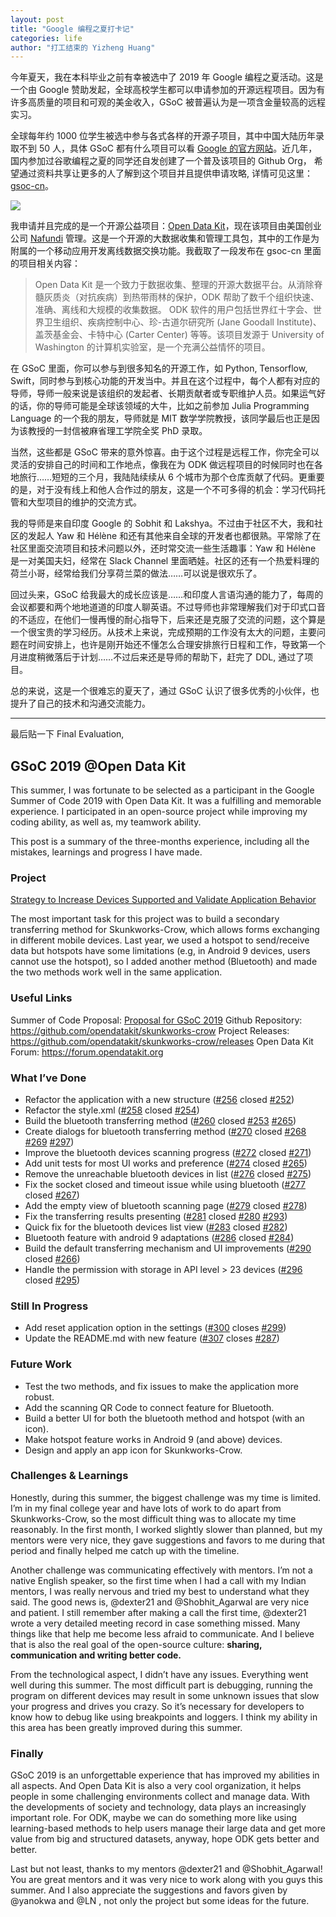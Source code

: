 ```yaml
---
layout: post
title: "Google 编程之夏打卡记"
categories: life
author: "打工结束的 Yizheng Huang"
---
```


今年夏天，我在本科毕业之前有幸被选中了 2019 年 Google 编程之夏活动。这是一个由 Google 赞助发起，全球高校学生都可以申请参加的开源远程项目。因为有许多高质量的项目和可观的美金收入，GSoC 被普遍认为是一项含金量较高的远程实习。

全球每年约 1000 位学生被选中参与各式各样的开源子项目，其中中国大陆历年录取不到 50 人，具体 GSoC 都有什么项目可以看 [Google 的官方网站](https://summerofcode.withgoogle.com/)。近几年，国内参加过谷歌编程之夏的同学还自发创建了一个普及该项目的 Github Org， 希望通过资料共享让更多的人了解到这个项目并且提供申请攻略, 详情可见这里：[gsoc-cn](https://github.com/gsoc-cn/gsoc-cn)。

![](https://i.loli.net/2019/09/07/Ht2NxiXldInDbAR.png)

我申请并且完成的是一个开源公益项目：[Open Data Kit](https://opendatakit.org/)，现在该项目由美国创业公司 [Nafundi](https://nafundi.com/) 管理。这是一个开源的大数据收集和管理工具包，其中的工作是为附属的一个移动应用开发离线数据交换功能。我截取了一段发布在 gsoc-cn 里面的项目相关内容：

> Open Data Kit 是一个致力于数据收集、整理的开源大数据平台。从消除脊髓灰质炎（对抗疾病）到热带雨林的保护，ODK 帮助了数千个组织快速、准确、离线和大规模的收集数据。 ODK 软件的用户包括世界红十字会、世界卫生组织、疾病控制中心、珍-古道尔研究所 (Jane Goodall Institute)、盖茨基金会、卡特中心 (Carter Center) 等等。该项目发源于 University of Washington 的计算机实验室，是一个充满公益情怀的项目。

在 GSoC 里面，你可以参与到很多知名的开源工作，如 Python, Tensorflow, Swift，同时参与到核心功能的开发当中。并且在这个过程中，每个人都有对应的导师，导师一般来说是该组织的发起者、长期贡献者或专职维护人员。如果运气好的话，你的导师可能是全球该领域的大牛，比如之前参加 Julia Programming Language 的一个我的朋友，导师就是 MIT 数学学院教授，该同学最后也正是因为该教授的一封信被麻省理工学院全奖 PhD 录取。

当然，这些都是 GSoC 带来的意外惊喜。由于这个过程是远程工作，你完全可以灵活的安排自己的时间和工作地点，像我在为 ODK 做远程项目的时候同时也在各地旅行……短短的三个月，我陆陆续续从 6 个城市为那个仓库贡献了代码。更重要的是，对于没有线上和他人合作过的朋友，这是一个不可多得的机会：学习代码托管和大型项目的维护的交流方式。

我的导师是来自印度 Google 的 Sobhit 和 Lakshya。不过由于社区不大，我和社区的发起人 Yaw 和 Hélène 和还有其他来自全球的开发者也都很熟。平常除了在社区里面交流项目和技术问题以外，还时常交流一些生活趣事：Yaw 和 Hélène 是一对美国夫妇，经常在 Slack Channel 里面晒娃。社区的还有一个热爱料理的荷兰小哥，经常给我们分享荷兰菜的做法……可以说是很欢乐了。

回过头来，GSoC 给我最大的成长应该是……和印度人言语沟通的能力了，每周的会议都要和两个地地道道的印度人聊英语。不过导师也非常理解我们对于印式口音的不适应，在他们一慢再慢的耐心指导下，后来还是克服了交流的问题，这个算是一个很宝贵的学习经历。从技术上来说，完成预期的工作没有太大的问题，主要问题在时间安排上，也许是刚开始还不懂怎么合理安排旅行日程和工作，导致第一个月进度稍微落后于计划……不过后来还是导师的帮助下，赶完了 DDL, 通过了项目。

总的来说，这是一个很难忘的夏天了，通过 GSoC 认识了很多优秀的小伙伴，也提升了自己的技术和沟通交流能力。

---

最后贴一下 Final Evaluation,

## GSoC 2019 @Open Data Kit

This summer, I was fortunate to be selected as a participant in the Google Summer of Code 2019 with Open Data Kit. It was a fulfilling and memorable experience. I participated in an open-source project while improving my coding ability, as well as, my teamwork ability. 

This post is a summary of the three-months experience, including all the mistakes, learnings and progress I have made. 

### Project

[Strategy to Increase Devices Supported and Validate Application Behavior](https://forum.opendatakit.org/t/gsoc-increase-devices-supported-by-device-to-device-transfer-app/18158) 

The most important task for this project was to build a secondary transferring method for Skunkworks-Crow, which allows forms exchanging in different mobile devices. Last year, we used a hotspot to send/receive data but hotspots have some limitations (e.g, in Android 9 devices, users cannot use the hotspot), so I added another method (Bluetooth) and made the two methods work well in the same application. 

### Useful Links

Summer of Code Proposal: [Proposal for GSoC 2019](https://docs.google.com/document/d/11bpClsr2xTN0ezIc3bVUvNsUq7pFupYdrx1Xd6orzTA/edit?usp=sharing)
Github Repository: https://github.com/opendatakit/skunkworks-crow
Project Releases: https://github.com/opendatakit/skunkworks-crow/releases
Open Data Kit Forum: https://forum.opendatakit.org 

### What I’ve Done 
 
- Refactor the application with a new structure ([#256](https://github.com/opendatakit/skunkworks-crow/pull/256) closed [#252](https://github.com/opendatakit/skunkworks-crow/issues/252))
- Refactor the style.xml ([#258](https://github.com/opendatakit/skunkworks-crow/pull/258) closed [#254](https://github.com/opendatakit/skunkworks-crow/issues/254))
- Build the bluetooth transferring method ([#260](https://github.com/opendatakit/skunkworks-crow/pull/260) closed [#253](https://github.com/opendatakit/skunkworks-crow/issues/253) [#265](https://github.com/opendatakit/skunkworks-crow/issues/265))
- Create dialogs for bluetooth transferring method ([#270](https://github.com/opendatakit/skunkworks-crow/pull/270) closed [#268](https://github.com/opendatakit/skunkworks-crow/issues/268) [#269](https://github.com/opendatakit/skunkworks-crow/issues/269) [#297](https://github.com/opendatakit/skunkworks-crow/issues/297))
- Improve the bluetooth devices scanning progress ([#272](https://github.com/opendatakit/skunkworks-crow/pull/272) closed [#271](https://github.com/opendatakit/skunkworks-crow/issues/271))
- Add unit tests for most UI works and preference ([#274](https://github.com/opendatakit/skunkworks-crow/pull/274) closed [#265](https://github.com/opendatakit/skunkworks-crow/issues/265))
- Remove the unreachable bluetooth devices in list ([#276](https://github.com/opendatakit/skunkworks-crow/pull/276) closed [#275](https://github.com/opendatakit/skunkworks-crow/issues/275))
- Fix the socket closed and timeout issue while using bluetooth ([#277](https://github.com/opendatakit/skunkworks-crow/pull/277) closed [#267](https://github.com/opendatakit/skunkworks-crow/issues/267))
- Add the empty view of bluetooth scanning page ([#279](https://github.com/opendatakit/skunkworks-crow/pull/279) closed [#278](https://github.com/opendatakit/skunkworks-crow/issues/278))
- Fix the transferring results presenting ([#281](https://github.com/opendatakit/skunkworks-crow/pull/281) closed [#280](https://github.com/opendatakit/skunkworks-crow/issues/280) [#293](https://github.com/opendatakit/skunkworks-crow/issues/293))
- Quick fix for the bluetooth devices list view ([#283](https://github.com/opendatakit/skunkworks-crow/pull/283) closed [#282](https://github.com/opendatakit/skunkworks-crow/issues/282))
- Bluetooth feature with android 9 adaptations ([#286](https://github.com/opendatakit/skunkworks-crow/pull/286) closed [#284](https://github.com/opendatakit/skunkworks-crow/issues/284))
- Build the default transferring mechanism and UI improvements ([#290](https://github.com/opendatakit/skunkworks-crow/pull/290) closed [#266](https://github.com/opendatakit/skunkworks-crow/issues/266))
- Handle the permission with storage in API level > 23 devices ([#296](https://github.com/opendatakit/skunkworks-crow/pull/296) closed [#295](https://github.com/opendatakit/skunkworks-crow/issues/295))

### Still In Progress

- Add reset application option in the settings ([#300](https://github.com/opendatakit/skunkworks-crow/pull/300) closes [#299](https://github.com/opendatakit/skunkworks-crow/issues/299))
- Update the README.md with new feature ([#307](https://github.com/opendatakit/skunkworks-crow/pull/307) closes [#287](https://github.com/opendatakit/skunkworks-crow/issues/287))


### Future Work

- Test the two methods, and fix issues to make the application more robust.
- Add the scanning QR Code to connect feature for Bluetooth.
- Build a better UI for both the bluetooth method and hotspot (with an icon).
- Make hotspot feature works in Android 9 (and above) devices.
- Design and apply an app icon for Skunkworks-Crow.

### Challenges & Learnings 

Honestly, during this summer, the biggest challenge was my time is limited. I’m in my final college year and have lots of work to do apart from Skunkworks-Crow, so the most difficult thing was to allocate my time reasonably. In the first month, I worked slightly slower than planned, but my mentors were very nice, they gave suggestions and favors to me during that period and finally helped me catch up with the timeline. 

Another challenge was communicating effectively with mentors. I’m not a native English speaker, so the first time when I had a call with my Indian mentors, I was really nervous and tried my best to understand what they said. The good news is, @dexter21 and @Shobhit_Agarwal are very nice and patient. I still remember after making a call the first time, @dexter21 wrote a very detailed meeting record in case something missed. Many things like that help me become less afraid to communicate. And I believe that is also the real goal of the open-source culture: **sharing, communication and writing better code.**

From the technological aspect, I didn’t have any issues. Everything went well during this summer. The most difficult part is debugging, running the program on different devices may result in some unknown issues that slow your progress and drives you crazy. So it’s necessary for developers to know how to debug like using breakpoints and loggers. I think my ability in this area has been greatly improved during this summer. 

### Finally

GSoC 2019 is an unforgettable experience that has improved my abilities in all aspects. And Open Data Kit is also a very cool organization, it helps people in some challenging environments collect and manage data. With the developments of society and technology, data plays an increasingly important role. For ODK, maybe we can do something more like using learning-based methods to help users manage their large data and get more value from big and structured datasets, anyway, hope ODK gets better and better. 

Last but not least, thanks to my mentors @dexter21  and @Shobhit_Agarwal! You are great mentors and it was very nice to work along with you guys this summer. And I also appreciate the suggestions and favors given by @yanokwa and @LN , not only the project but some ideas for the future.






